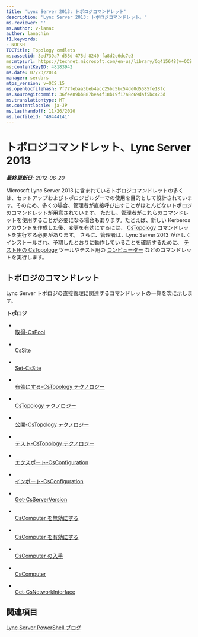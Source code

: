 ```yaml
---
title: 'Lync Server 2013: トポロジコマンドレット'
description: 'Lync Server 2013: トポロジコマンドレット。'
ms.reviewer: ''
ms.author: v-lanac
author: lanachin
f1.keywords:
- NOCSH
TOCTitle: Topology cmdlets
ms:assetid: 3ed739a7-d58d-475d-8240-fa8d2c6dc7e3
ms:mtpsurl: https://technet.microsoft.com/en-us/library/Gg415648(v=OCS.15)
ms:contentKeyID: 48183942
ms.date: 07/23/2014
manager: serdars
mtps_version: v=OCS.15
ms.openlocfilehash: 7f77febaa3beb4acc25bc5bc54dd0d5585fe18fc
ms.sourcegitcommit: 36fee89bb887bea4f18b19f17a8c69daf5bc423d
ms.translationtype: MT
ms.contentlocale: ja-JP
ms.lasthandoff: 11/26/2020
ms.locfileid: "49444141"
---
```

# <a name="topology-cmdlets-jn-lync-server-2013"></a>トポロジコマンドレット、Lync Server 2013

<div data-xmlns="http://www.w3.org/1999/xhtml">

<div class="topic" data-xmlns="http://www.w3.org/1999/xhtml" data-msxsl="urn:schemas-microsoft-com:xslt" data-cs="https://msdn.microsoft.com/">

<div data-asp="https://msdn2.microsoft.com/asp">



</div>

<div id="mainSection">

<div id="mainBody">

<span> </span>

_**最終更新日:** 2012-06-20_

Microsoft Lync Server 2013 に含まれているトポロジコマンドレットの多くは、セットアップおよびトポロジビルダーでの使用を目的として設計されています。そのため、多くの場合、管理者が直接呼び出すことがほとんどないトポロジのコマンドレットが用意されています。 ただし、管理者がこれらのコマンドレットを使用することが必要になる場合もあります。たとえば、新しい Kerberos アカウントを作成した後、変更を有効にするには、 [CsTopology](https://technet.microsoft.com/library/Gg398398(v=OCS.15)) コマンドレットを実行する必要があります。 さらに、管理者は、Lync Server 2013 が正しくインストールされ、予期したとおりに動作していることを確認するために、 [テスト用の CsTopology](https://technet.microsoft.com/library/Gg398127(v=OCS.15)) ツールやテスト用の [コンピューター](https://technet.microsoft.com/library/Gg398162(v=OCS.15)) などのコマンドレットを実行します。

<div>

## <a name="topology-cmdlets"></a>トポロジのコマンドレット

Lync Server トポロジの直接管理に関連するコマンドレットの一覧を次に示します。

**トポロジ**

  - <span></span>  
    [取得-CsPool](https://technet.microsoft.com/library/Gg398992(v=OCS.15))

<!-- end list -->

  - <span></span>  
    [CsSite](https://technet.microsoft.com/library/Gg398185(v=OCS.15))

  - <span></span>  
    [Set-CsSite](https://technet.microsoft.com/library/Gg413023(v=OCS.15))

<!-- end list -->

  - <span></span>  
    [有効にする-CsTopology テクノロジー](https://technet.microsoft.com/library/Gg398398(v=OCS.15))

  - <span></span>  
    [CsTopology テクノロジー](https://technet.microsoft.com/library/Gg412824(v=OCS.15))

  - <span></span>  
    [公開-CsTopology テクノロジー](https://technet.microsoft.com/library/Gg398953(v=OCS.15))

  - <span></span>  
    [テスト-CsTopology テクノロジー](https://technet.microsoft.com/library/Gg398127(v=OCS.15))

<!-- end list -->

  - <span></span>  
    [エクスポート-CsConfiguration](https://technet.microsoft.com/library/Gg398627(v=OCS.15))

  - <span></span>  
    [インポート-CsConfiguration](https://technet.microsoft.com/library/Gg398800(v=OCS.15))

<!-- end list -->

  - <span></span>  
    [Get-CsServerVersion](https://technet.microsoft.com/library/Gg398470(v=OCS.15))

<!-- end list -->

  - <span></span>  
    [CsComputer を無効にする](https://technet.microsoft.com/library/Gg399023(v=OCS.15))

  - <span></span>  
    [CsComputer を有効にする](https://technet.microsoft.com/library/Gg412815(v=OCS.15))

  - <span></span>  
    [CsComputer の入手](https://technet.microsoft.com/library/Gg425959(v=OCS.15))

  - <span></span>  
    [CsComputer](https://technet.microsoft.com/library/Gg398162(v=OCS.15))

<!-- end list -->

  - <span></span>  
    [Get-CsNetworkInterface](https://technet.microsoft.com/library/Gg398121(v=OCS.15))

</div>

<div>

## <a name="see-also"></a>関連項目


[Lync Server PowerShell ブログ](https://go.microsoft.com/fwlink/p/?linkid=203150)  
  

</div>

</div>

<span> </span>

</div>

</div>

</div>

